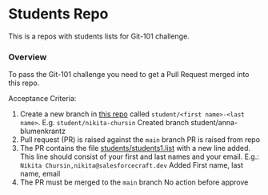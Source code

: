# Students Repo

This is a repos with students lists for Git-101 challenge.

### Overview

To pass the Git-101 challenge you need to get a Pull Request merged into this repo.

Acceptance Criteria:

1. Create a new branch in [this repo](https://github.com/wedoforce/students) called `student/<first name>-<last name>`. E.g. `student/nikita-chursin`
Created branch student/anna-blumenkrantz
1. Pull request (PR) is raised against the `main` branch 
PR is raised from repo 
1. The PR contains the file [students/students1.list](https://github.com/wedoforce/students/blob/main/students/students1.list) with a new line added. This line should consist of your first and last names and your email. E.g.: `Nikita Chursin,nikita@salesforcecraft.dev`
Added First name, last name, email
1. The PR must be merged to the `main` branch 
No action before approve

